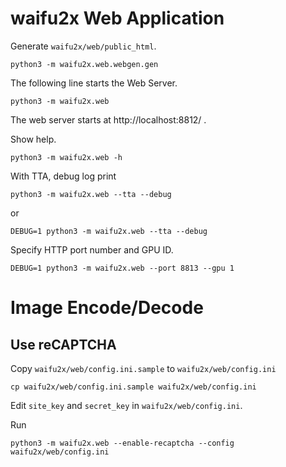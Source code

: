# waifu2x Web Application

Generate `waifu2x/web/public_html`.
```
python3 -m waifu2x.web.webgen.gen
```

The following line starts the Web Server.
```
python3 -m waifu2x.web
```
The web server starts at http://localhost:8812/ .

Show help.
```
python3 -m waifu2x.web -h
```

With TTA, debug log print
```
python3 -m waifu2x.web --tta --debug
```
or
```
DEBUG=1 python3 -m waifu2x.web --tta --debug
```

Specify HTTP port number and GPU ID.
```
DEBUG=1 python3 -m waifu2x.web --port 8813 --gpu 1
```

# Image Encode/Decode

## Use reCAPTCHA

Copy `waifu2x/web/config.ini.sample` to `waifu2x/web/config.ini`
```
cp waifu2x/web/config.ini.sample waifu2x/web/config.ini
```

Edit `site_key` and `secret_key` in `waifu2x/web/config.ini`.

Run
```
python3 -m waifu2x.web --enable-recaptcha --config waifu2x/web/config.ini
```
